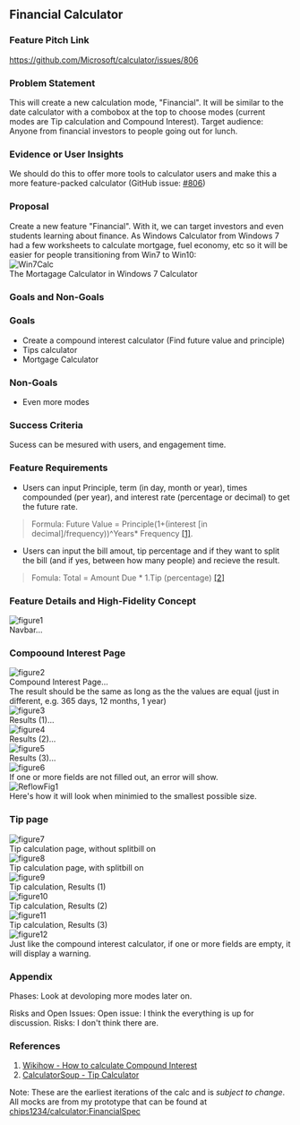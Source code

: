 ## Financial Calculator

### Feature Pitch Link
https://github.com/Microsoft/calculator/issues/806

### Problem Statement
This will create a new calculation mode, "Financial". It will be similar to the date calculator with a combobox at the top to choose modes (current modes are Tip calculation and Compound Interest). Target audience: Anyone from financial investors to people going out for lunch.

### Evidence or User Insights
We should do this to offer more tools to calculator users and make this a more feature-packed calculator (GitHub issue: [#806](https://github.com/Microsoft/calculator/issues/806))

### Proposal
Create a new feature "Financial". With it, we can target investors and even students learning about finance. As Windows Calculator from Windows 7 had a few worksheets to calculate mortgage, fuel economy, etc so it will be easier for people transitioning from Win7 to Win10:
<br/>
![Win7Calc](./Assets_and_images/Win7Calc.jpg)
<br/>
The Mortagage Calculator in Windows 7 Calculator

### Goals and Non-Goals
### Goals
* Create a compound interest calculator (Find future value and principle)
* Tips calculator
* Mortgage Calculator 

### Non-Goals
* Even more modes

### Success Criteria
Sucess can be mesured with users, and engagement time.

### Feature Requirements
* Users can input Principle, term (in day, month or year), times compounded (per year), and interest rate (percentage or decimal) to get the future rate.
> Formula: Future Value = Principle(1+(interest [in decimal]/frequency))^Years* Frequency [[1]](https://www.wikihow.com/Calculate-Compound-Interest#:~:text=Part%202%20of%203%3A%20Calculating%20Compound%20Interest%20on,you%20are%20inputting%20them%20correctly.%20More%20items...%20).
* Users can input the bill amout, tip percentage and if they want to split the bill (and if yes, between how many people) and recieve the result.
> Fomula: Total = Amount Due * 1.Tip (percentage) [[2]](https://www.calculatorsoup.com/calculators/financial/tip-calculator.php)

### Feature Details and High-Fidelity Concept

![figure1](./Assets_and_images/Fig1.jpg)
<br/>
Navbar...
<br/>
### Compoound Interest Page

![figure2](./Assets_and_images/Fig2.jpg)
<br/>
Compound Interest Page…
<br/>
The result should be the same as long as the the values are equal (just in different, e.g. 365 days, 12 months, 1 year)
<br/>
![figure3](./Assets_and_images/Fig3.jpg)
<br/>
Results (1)...
<br/>
![figure4](./Assets_and_images/Fig4.jpg)
<br/>
Results (2)...
<br/>
![figure5](./Assets_and_images/Fig5.jpg)
<br/>
Results (3)...
<br/>
![figure6](./Assets_and_images/Fig6.jpg)
<br/>
If one or more fields are not filled out, an error will show.
<br/>
![ReflowFig1](./Assets_and_images/ReflowFig1.jpg)
<br/>
Here's how it will look when minimied to the smallest possible size.

### Tip page

![figure7](./Assets_and_images/Fig7.jpg)
<br/>
Tip calculation page, without splitbill on
<br/>
![figure8](./Assets_and_images/Fig8.jpg)
<br/>
Tip calculation page, with splitbill on
<br/>
![figure9](./Assets_and_images/Fig9.jpg)
<br/>
Tip calculation, Results (1)
<br/>
![figure10](./Assets_and_images/Fig10.jpg)
<br/>
Tip calculation, Results (2)
<br/>
![figure11](./Assets_and_images/Fig11.jpg)
<br/>
Tip calculation, Results (3)
<br/>
![figure12](./Assets_and_images/Fig12.jpg)
<br/>
Just like the compound interest calculator, if one or more fields are empty, it will display a warning.

### Appendix
Phases:
Look at devoloping more modes later on.

Risks and Open Issues:
Open issue: I think the everything is up for discussion. 
Risks: I don't think there are.

### References
1. [Wikihow - How to calculate Compound Interest](https://www.wikihow.com/Calculate-Compound-Interest#:~:text=Part%202%20of%203%3A%20Calculating%20Compound%20Interest%20on,you%20are%20inputting%20them%20correctly.%20More%20items...%20)
2. [CalculatorSoup - Tip Calculator](https://www.calculatorsoup.com/calculators/financial/tip-calculator.php)

Note: These are the earliest iterations of the calc and is _subject to change_. All mocks are from my prototype that can be found at [chips1234/calculator:FinancialSpec](https://github.com/Chips1234/calculator/tree/FinancialSpec)
